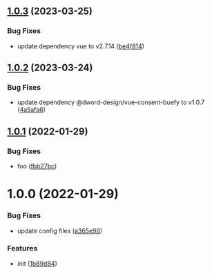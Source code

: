 ## [1.0.3](https://github.com/dword-design/nuxt-consent-buefy/compare/v1.0.2...v1.0.3) (2023-03-25)


### Bug Fixes

* update dependency vue to v2.7.14 ([be4f814](https://github.com/dword-design/nuxt-consent-buefy/commit/be4f814fb13a68c953f2a75565045b29337d83e5))

## [1.0.2](https://github.com/dword-design/nuxt-consent-buefy/compare/v1.0.1...v1.0.2) (2023-03-24)


### Bug Fixes

* update dependency @dword-design/vue-consent-buefy to v1.0.7 ([4a5afa6](https://github.com/dword-design/nuxt-consent-buefy/commit/4a5afa69f380d70b2ef519c5df9448db8720f90a))

## [1.0.1](https://github.com/dword-design/nuxt-consent-buefy/compare/v1.0.0...v1.0.1) (2022-01-29)


### Bug Fixes

* foo ([fbb27bc](https://github.com/dword-design/nuxt-consent-buefy/commit/fbb27bc8f142d977d422f4781317890eb17402c8))

# 1.0.0 (2022-01-29)


### Bug Fixes

* update config files ([a365e98](https://github.com/dword-design/nuxt-consent-buefy/commit/a365e98c9121b2923a371fc583b25fe6ba4397a1))


### Features

* init ([1b89d84](https://github.com/dword-design/nuxt-consent-buefy/commit/1b89d84094354b4632a2c970f8d4afcf27ad33b3))
